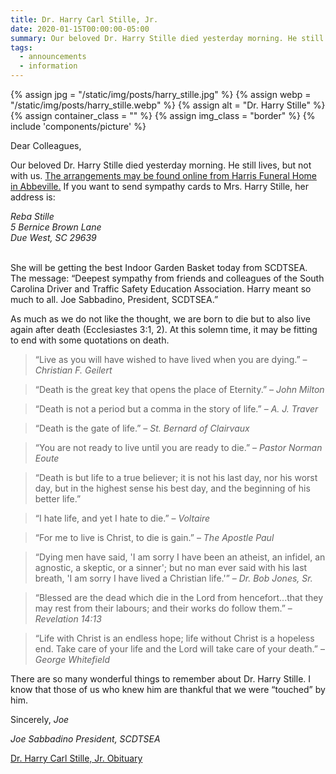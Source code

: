 ```yaml
---
title: Dr. Harry Carl Stille, Jr.
date: 2020-01-15T00:00:00-05:00
summary: Our beloved Dr. Harry Stille died yesterday morning. He still lives, but not with us. All of the arrangements are not available yet, but you could get on the internet for Harris Funeral Home in Abbeville for additional information.
tags:
  - announcements
  - information
---
```

{% assign jpg = "/static/img/posts/harry_stille.jpg" %}
{% assign webp = "/static/img/posts/harry_stille.webp" %}
{% assign alt = "Dr. Harry Stille" %}
{% assign container_class = "" %}
{% assign img_class = "border" %}
{% include 'components/picture' %}

Dear Colleagues,

Our beloved Dr. Harry Stille died yesterday morning. He still lives, but not with us. [The arrangements may be found online from Harris Funeral Home in Abbeville.](https://memorial.harrisfuneral.com/harry-stille/4420441/index.php) If you want to send sympathy cards to Mrs. Harry Stille, her address is:

<address>
  Reba Stille<br>
  5 Bernice Brown Lane<br>
  Due West, SC 29639
</address><br>

She will be getting the best Indoor Garden Basket today from SCDTSEA. The message: &ldquo;Deepest sympathy from friends and colleagues of the South Carolina Driver and Traffic Safety Education Association. Harry meant so much to all. Joe Sabbadino, President, SCDTSEA.&rdquo;

As much as we do not like the thought, we are born to die but to also live again after death (Ecclesiastes 3:1, 2). At this solemn time, it may be fitting to end with some quotations on death.

> &ldquo;Live as you will have wished to have lived when you are dying.&rdquo;
> <span class="indent-1">&ndash; <cite>Christian F. Geilert</cite></span>

> &ldquo;Death is the great key that opens the place of Eternity.&rdquo;
> <span class="indent-1">&ndash; <cite>John Milton</cite></span>

> &ldquo;Death is not a period but a comma in the story of life.&rdquo;
> <span class="indent-1">&ndash; <cite>A. J. Traver</cite></span>

> &ldquo;Death is the gate of life.&rdquo;
> <span class="indent-1">&ndash; <cite>St. Bernard of Clairvaux</cite></span>

> &ldquo;You are not ready to live until you are ready to die.&rdquo;
> <span class="indent-1">&ndash; <cite>Pastor Norman Eoute</cite></span>

> &ldquo;Death is but life to a true believer; it is not his last day, nor his worst day, but in the highest sense his best day, and the beginning of his better life.&rdquo;

> &ldquo;I hate life, and yet I hate to die.&rdquo;
> <span class="indent-1">&ndash; <cite>Voltaire</cite></span>

> &ldquo;For me to live is Christ, to die is gain.&rdquo;
> <span class="indent-1">&ndash; <cite>The Apostle Paul</cite></span>

> &ldquo;Dying men have said, 'I am sorry I have been an atheist, an infidel, an agnostic, a skeptic, or a sinner'; but no man ever said with his last breath, 'I am sorry I have lived a Christian life.'&rdquo;
> <span class="indent-1">&ndash; <cite>Dr. Bob Jones, Sr.</cite></span>

> &ldquo;Blessed are the dead which die in the Lord from hencefort...that they may rest from their labours; and their works do follow them.&rdquo;
> <span class="indent-1">&ndash; <cite>Revelation 14:13</cite></span>

> &ldquo;Life with Christ is an endless hope; life without Christ is a hopeless end. Take care of your life and the Lord will take care of your death.&rdquo;
> <span class="indent-1">&ndash; <cite>George Whitefield</cite></span>

There are so many wonderful things to remember about Dr. Harry Stille. I know that those of us who knew him are thankful that we were &ldquo;touched&rdquo; by him.

Sincerely,
*Joe*

*Joe Sabbadino*
*President, SCDTSEA*

[Dr. Harry Carl Stille, Jr. Obituary](https://www.harrisfuneral.com/notices/DrHarry-StilleJr)
